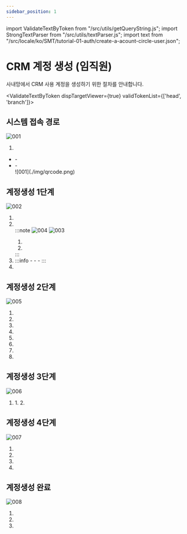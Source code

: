 ```yaml
---
sidebar_position: 1
---
```



import ValidateTextByToken from "/src/utils/getQueryString.js";
import StrongTextParser from "/src/utils/textParser.js";
import text from "/src/locale/ko/SMT/tutorial-01-auth/create-a-acount-circle-user.json";


# CRM 계정 생성 (임직원) 

<!-- 메뉴단에서 번역이 안되므로 여기 하드코딩해야 함 #가 달린 헤더와 함께 -->
사내망에서 CRM 사용 계정을 생성하기 위한 절차를 안내합니다.


<ValidateTextByToken dispTargetViewer={true} validTokenList={['head', 'branch']}>

## 시스템 접속 경로

![001](./img/001.png)

1. <StrongTextParser text={text.systemAccessPath01} />
- <StrongTextParser text={text.systemAccessPath02} />
  - <StrongTextParser text={text.systemAccessPath03} />
- <StrongTextParser text={text.systemAccessPath04} />
  - <StrongTextParser text={text.systemAccessPath05} /><br/> ![001](./img/qrcode.png)


## 계정생성 1단계

![002](./img/002.png)

1. <StrongTextParser text={text.step1AccountCreation01} />
1. <StrongTextParser text={text.step1AccountCreation02} /><br/>
    :::note
    ![004](./img/004.png) ![003](./img/003.png)
      1. <StrongTextParser text={text.step1AccountCreation03} />
      2. <StrongTextParser text={text.step1AccountCreation04} />
    :::
1. <StrongTextParser text={text.step1AccountCreation05} />
    :::info
    - <StrongTextParser text={text.step1AccountCreation06} />
    - <StrongTextParser text={text.step1AccountCreation07} />
    - <StrongTextParser text={text.step1AccountCreation08} />
    :::
4. <StrongTextParser text={text.step1AccountCreation09} />

## 계정생성 2단계

<StrongTextParser text={text.step2AccountCreation01} />

![005](./img/005.png)

1. <StrongTextParser text={text.step2AccountCreation02} />
1. <StrongTextParser text={text.step2AccountCreation03} />
1. <StrongTextParser text={text.step2AccountCreation04} />
1. <StrongTextParser text={text.step2AccountCreation05} />
1. <StrongTextParser text={text.step2AccountCreation06} />
1. <StrongTextParser text={text.step2AccountCreation07} />
1. <StrongTextParser text={text.step2AccountCreation08} />
1. <StrongTextParser text={text.step2AccountCreation09} />

## 계정생성 3단계

<StrongTextParser text={text.step3AccountCreation01} />

![006](./img/006.png)

1. <StrongTextParser text={text.step3AccountCreation02} />
    1. <StrongTextParser text={text.step3AccountCreation03} />
    2. <StrongTextParser text={text.step3AccountCreation04} />

## 계정생성 4단계

<StrongTextParser text={text.step4AccountCreation01} />

![007](./img/007.png)

1. <StrongTextParser text={text.step4AccountCreation02} />
1. <StrongTextParser text={text.step4AccountCreation03} />
1. <StrongTextParser text={text.step4AccountCreation04} />
1. <StrongTextParser text={text.step4AccountCreation05} />

## 계정생성 완료

![008](./img/008.png)

1. <StrongTextParser text={text.step5AccountCreation01} />
1. <StrongTextParser text={text.step5AccountCreation02} />
1. <StrongTextParser text={text.step5AccountCreation03} />

</ValidateTextByToken>